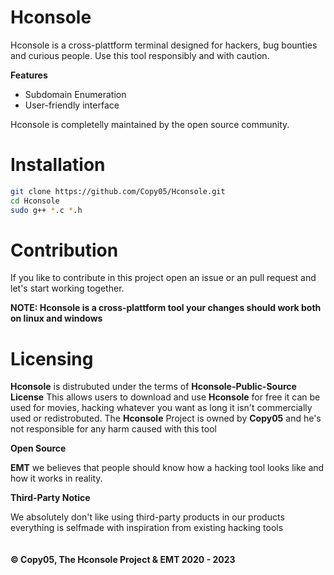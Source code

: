 # Hconsole

Hconsole is a cross-plattform terminal designed for hackers, bug bounties and curious people.
Use this tool responsibly and with caution.


**Features**
- Subdomain Enumeration
- User-friendly interface

Hconsole is completelly maintained by the open source community.


# Installation

```bash
git clone https://github.com/Copy05/Hconsole.git
cd Hconsole
sudo g++ *.c *.h
```

# Contribution

If you like to contribute in this project open an issue or an pull request and let's start working together.

**NOTE: Hconsole is a cross-plattform tool your changes should work both on linux and windows**

# Licensing
**Hconsole** is distrubuted under the terms of **Hconsole-Public-Source License** This allows users to download and use **Hconsole** for free it can be used for movies, hacking whatever you want as long it isn't commercially used or redistrobuted.
The **Hconsole** Project is owned by **Copy05** and he's not responsible for any harm caused with this tool

**Open Source**

**EMT** we believes that people should know how a hacking tool looks like and how it works in reality.

**Third-Party Notice**

We absolutely don't like using third-party products in our products everything is selfmade with inspiration from existing hacking tools
<br><br><br>
**&copy; Copy05, The Hconsole Project & EMT 2020 - 2023**<br>
